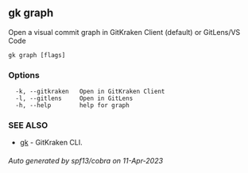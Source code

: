 ## gk graph

Open a visual commit graph in GitKraken Client (default) or GitLens/VS Code

```
gk graph [flags]
```

### Options

```
  -k, --gitkraken   Open in GitKraken Client
  -l, --gitlens     Open in GitLens
  -h, --help        help for graph
```

### SEE ALSO

* [gk](gk.md)	 - GitKraken CLI.

###### Auto generated by spf13/cobra on 11-Apr-2023
